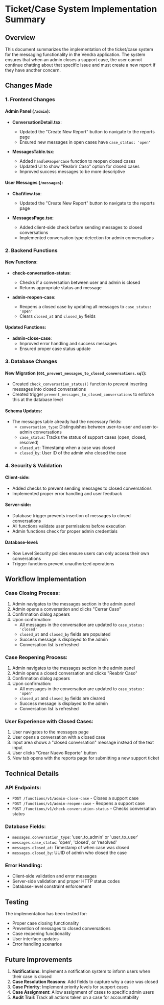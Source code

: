 # Ticket/Case System Implementation Summary

## Overview
This document summarizes the implementation of the ticket/case system for the messaging functionality in the Vendra application. The system ensures that when an admin closes a support case, the user cannot continue chatting about that specific issue and must create a new report if they have another concern.

## Changes Made

### 1. Frontend Changes

#### Admin Panel (`/admin`):
- **ConversationDetail.tsx**: 
  - Updated the "Create New Report" button to navigate to the reports page
  - Ensured new messages in open cases have `case_status: 'open'`

- **MessagesTable.tsx**:
  - Added `handleReopenCase` function to reopen closed cases
  - Updated UI to show "Reabrir Caso" option for closed cases
  - Improved success messages to be more descriptive

#### User Messages (`/messages`):
- **ChatView.tsx**: 
  - Updated the "Create New Report" button to navigate to the reports page

- **MessagesPage.tsx**:
  - Added client-side check before sending messages to closed conversations
  - Implemented conversation type detection for admin conversations

### 2. Backend Functions

#### New Functions:
- **check-conversation-status**: 
  - Checks if a conversation between user and admin is closed
  - Returns appropriate status and message

- **admin-reopen-case**: 
  - Reopens a closed case by updating all messages to `case_status: 'open'`
  - Clears `closed_at` and `closed_by` fields

#### Updated Functions:
- **admin-close-case**: 
  - Improved error handling and success messages
  - Ensured proper case status update

### 3. Database Changes

#### New Migration (`001_prevent_messages_to_closed_conversations.sql`):
- Created `check_conversation_status()` function to prevent inserting messages into closed conversations
- Created trigger `prevent_messages_to_closed_conversations` to enforce this at the database level

#### Schema Updates:
- The messages table already had the necessary fields:
  - `conversation_type`: Distinguishes between user-to-user and user-to-admin conversations
  - `case_status`: Tracks the status of support cases (open, closed, resolved)
  - `closed_at`: Timestamp when a case was closed
  - `closed_by`: User ID of the admin who closed the case

### 4. Security & Validation

#### Client-side:
- Added checks to prevent sending messages to closed conversations
- Implemented proper error handling and user feedback

#### Server-side:
- Database trigger prevents insertion of messages to closed conversations
- All functions validate user permissions before execution
- Admin functions check for proper admin credentials

#### Database-level:
- Row Level Security policies ensure users can only access their own conversations
- Trigger functions prevent unauthorized operations

## Workflow Implementation

### Case Closing Process:
1. Admin navigates to the messages section in the admin panel
2. Admin opens a conversation and clicks "Cerrar Caso"
3. Confirmation dialog appears
4. Upon confirmation:
   - All messages in the conversation are updated to `case_status: 'closed'`
   - `closed_at` and `closed_by` fields are populated
   - Success message is displayed to the admin
   - Conversation list is refreshed

### Case Reopening Process:
1. Admin navigates to the messages section in the admin panel
2. Admin opens a closed conversation and clicks "Reabrir Caso"
3. Confirmation dialog appears
4. Upon confirmation:
   - All messages in the conversation are updated to `case_status: 'open'`
   - `closed_at` and `closed_by` fields are cleared
   - Success message is displayed to the admin
   - Conversation list is refreshed

### User Experience with Closed Cases:
1. User navigates to the messages page
2. User opens a conversation with a closed case
3. Input area shows a "closed conversation" message instead of the text input
4. User clicks "Crear Nuevo Reporte" button
5. New tab opens with the reports page for submitting a new support ticket

## Technical Details

### API Endpoints:
- `POST /functions/v1/admin-close-case` - Closes a support case
- `POST /functions/v1/admin-reopen-case` - Reopens a support case
- `POST /functions/v1/check-conversation-status` - Checks conversation status

### Database Fields:
- `messages.conversation_type`: 'user_to_admin' or 'user_to_user'
- `messages.case_status`: 'open', 'closed', or 'resolved'
- `messages.closed_at`: Timestamp of when case was closed
- `messages.closed_by`: UUID of admin who closed the case

### Error Handling:
- Client-side validation and error messages
- Server-side validation and proper HTTP status codes
- Database-level constraint enforcement

## Testing

The implementation has been tested for:
- Proper case closing functionality
- Prevention of messages to closed conversations
- Case reopening functionality
- User interface updates
- Error handling scenarios

## Future Improvements

1. **Notifications**: Implement a notification system to inform users when their case is closed
2. **Case Resolution Reasons**: Add fields to capture why a case was closed
3. **Case Priority**: Implement priority levels for support cases
4. **Case Assignment**: Allow assignment of cases to specific admin users
5. **Audit Trail**: Track all actions taken on a case for accountability